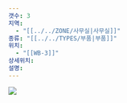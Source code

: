 ```yaml
---
갯수: 3
지역:
  - "[[../../ZONE/사무실|사무실]]"
종류: "[[../../TYPES/부품|부품]]"
위치:
  - "[[WB-3]]"
상세위치: 
설명:
---
```

![](http://192.168.50.22/devices/240608_IMG_0235.jpg)